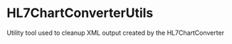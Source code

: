 HL7ChartConverterUtils
======================

Utility tool used to cleanup XML output created by the HL7ChartConverter
